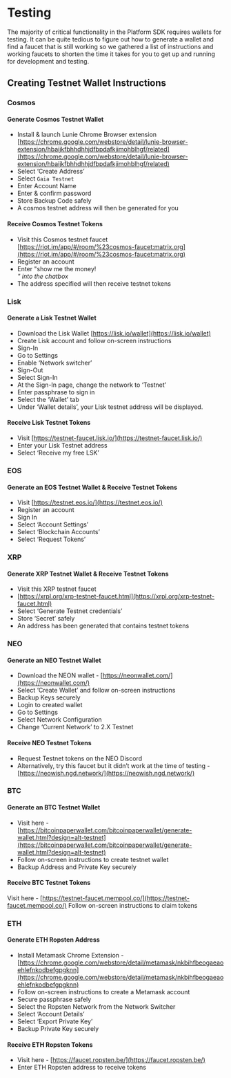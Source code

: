 # Testing

The majority of critical functionality in the Platform SDK requires wallets for testing. It can be quite tedious to figure out how to generate a wallet and find a faucet that is still working so we gathered a list of instructions and working faucets to shorten the time it takes for you to get up and running for development and testing.

## Creating Testnet Wallet Instructions

### Cosmos

#### Generate Cosmos Testnet Wallet

- Install & launch Lunie Chrome Browser extension [https://chrome.google.com/webstore/detail/lunie-browser-extension/hbaijkfbhhdhhjdfbpdafkjimohblhgf/related](https://chrome.google.com/webstore/detail/lunie-browser-extension/hbaijkfbhhdhhjdfbpdafkjimohblhgf/related)
- Select ‘Create Address’
- Select `Gaia Testnet`
- Enter Account Name
- Enter & confirm password
- Store Backup Code safely
- A cosmos testnet address will then be generated for you

#### Receive Cosmos Testnet Tokens

- Visit this Cosmos testnet faucet [https://riot.im/app/#/room/%23cosmos-faucet:matrix.org](https://riot.im/app/#/room/%23cosmos-faucet:matrix.org)
- Register an account
- Enter "show me the money! <ADDRESS>" into the chatbox
- The address specified will then receive testnet tokens

### Lisk

#### Generate a Lisk Testnet Wallet

- Download the Lisk Wallet [https://lisk.io/wallet](https://lisk.io/wallet)
- Create Lisk account and follow on-screen instructions
- Sign-In
- Go to Settings
- Enable ‘Network switcher’
- Sign-Out
- Select Sign-In
- At the Sign-In page, change the network to ‘Testnet’
- Enter passphrase to sign in
- Select the ‘Wallet’ tab
- Under ‘Wallet details’, your Lisk testnet address will be displayed.

#### Receive Lisk Testnet Tokens

- Visit [https://testnet-faucet.lisk.io/](https://testnet-faucet.lisk.io/)
- Enter your Lisk Testnet address
- Select ‘Receive my free LSK’

### EOS

#### Generate an EOS Testnet Wallet & Receive Testnet Tokens

- Visit [https://testnet.eos.io/](https://testnet.eos.io/)
- Register an account
- Sign In
- Select ‘Account Settings’
- Select ‘Blockchain Accounts’
- Select ‘Request Tokens’

### XRP

#### Generate XRP Testnet Wallet & Receive Testnet Tokens

- Visit this XRP testnet faucet
- [https://xrpl.org/xrp-testnet-faucet.html](https://xrpl.org/xrp-testnet-faucet.html)
- Select ‘Generate Testnet credentials’
- Store ‘Secret’ safely
- An address has been generated that contains testnet tokens

### NEO

#### Generate an NEO Testnet Wallet

- Download the NEON wallet - [https://neonwallet.com/](https://neonwallet.com/)
- Select ‘Create Wallet’ and follow on-screen instructions
- Backup Keys securely
- Login to created wallet
- Go to Settings
- Select Network Configuration
- Change ‘Current Network’ to 2.X Testnet

#### Receive NEO Testnet Tokens

- Request Testnet tokens on the NEO Discord
- Alternatively, try this faucet but it didn’t work at the time of testing - [https://neowish.ngd.network/](https://neowish.ngd.network/)

### BTC

#### Generate an BTC Testnet Wallet

- Visit here - [https://bitcoinpaperwallet.com/bitcoinpaperwallet/generate-wallet.html?design=alt-testnet](https://bitcoinpaperwallet.com/bitcoinpaperwallet/generate-wallet.html?design=alt-testnet)
- Follow on-screen instructions to create testnet wallet
- Backup Address and Private Key securely

#### Receive BTC Testnet Tokens

Visit here - [https://testnet-faucet.mempool.co/](https://testnet-faucet.mempool.co/)
Follow on-screen instructions to claim tokens

### ETH

#### Generate ETH Ropsten Address

- Install Metamask Chrome Extension - [https://chrome.google.com/webstore/detail/metamask/nkbihfbeogaeaoehlefnkodbefgpgknn](https://chrome.google.com/webstore/detail/metamask/nkbihfbeogaeaoehlefnkodbefgpgknn)
- Follow on-screen instructions to create a Metamask account
- Secure passphrase safely
- Select the Ropsten Network from the Network Switcher
- Select ‘Account Details’
- Select ‘Export Private Key’
- Backup Private Key securely

#### Receive ETH Ropsten Tokens

- Visit here - [https://faucet.ropsten.be/](https://faucet.ropsten.be/)
- Enter ETH Ropsten address to receive tokens
